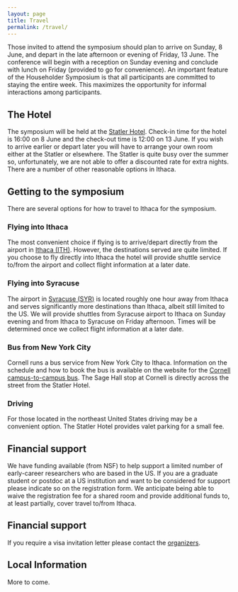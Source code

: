 ```yaml
---
layout: page
title: Travel
permalink: /travel/
---
```


Those invited to attend the symposium should plan to arrive on Sunday, 8 June, and depart in the late afternoon or evening of Friday, 13 June. The conference will begin with a reception on Sunday evening and conclude with lunch on Friday (provided to go for convenience). An important feature of the Householder Symposium is that all participants are committed to staying the entire week. This maximizes the opportunity for informal interactions among participants.

## The Hotel

The symposium will be held at the [Statler Hotel](https://statlerhotel.cornell.edu). Check-in time for the hotel is 16:00 on 8 June and the check-out time is 12:00 on 13 June. If you wish to arrive earlier or depart later you will have to arrange your own room either at the Statler or elsewhere. The Statler is quite busy over the summer so, unfortunately, we are not able to offer a discounted rate for extra nights. There are a number of other reasonable options in Ithaca.

## Getting to the symposium

There are several options for how to travel to Ithaca for the symposium.

### Flying into Ithaca

The most convenient choice if flying is to arrive/depart directly from the airport in [Ithaca (ITH)](https://flyithaca.com/). However, the destinations served are quite limited. If you choose to fly directly into Ithaca the hotel will provide shuttle service to/from the airport and collect flight information at a later date.

### Flying into Syracuse

The airport in [Syracuse (SYR)](https://syrairport.org/) is located roughly one hour away from Ithaca and serves significantly more destinations than Ithaca, albeit still limited to the US. We will provide shuttles from Syracuse airport to Ithaca on Sunday evening and from Ithaca to Syracuse on Friday afternoon. Times will be determined once we collect flight information at a later date.

### Bus from New York City

Cornell runs a bus service from New York City to Ithaca. Information on the schedule and how to book the bus is available on the website for the [Cornell campus-to-campus bus](https://fcs.cornell.edu/departments/transportation-delivery-services/campus-campus-bus-service). The Sage Hall stop at Cornell is directly across the street from the Statler Hotel.

### Driving

For those located in the northeast United States driving may be a convenient option. The Statler Hotel provides valet parking for a small fee.

## Financial support

We have funding available (from NSF) to help support a limited number of early-career researchers who are based in the US. If you are a graduate student or postdoc at a US institution and want to be considered for support please indicate so on the registration form. We anticipate being able to waive the registration fee for a shared room and provide additional funds to, at least partially, cover travel to/from Ithaca.

## Financial support

If you require a visa invitation letter please contact the [organizers](mailto:householderxxii@cornell.edu).

## Local Information

More to come.
